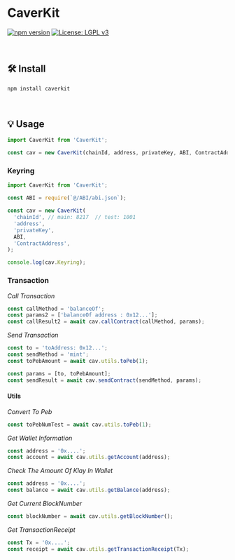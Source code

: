 # CaverKit

[![npm version](https://badge.fury.io/js/caverkit.svg)](https://badge.fury.io/js/caverkit)
[![License: LGPL v3](https://img.shields.io/badge/License-LGPL_v3-blue.svg)](https://www.gnu.org/licenses/lgpl-3.0)

<br />

## 🛠️ Install

```sh
npm install caverkit
```

<br />

## 💡 Usage

```ts
import CaverKit from 'CaverKit';

const cav = new CaverKit(chainId, address, privateKey, ABI, ContractAddress);
```

### Keyring

```ts
import CaverKit from 'CaverKit';

const ABI = require(`@/ABI/abi.json`);

const cav = new CaverKit(
  'chainId', // main: 8217  // test: 1001
  'address',
  'privateKey',
  ABI,
  'ContractAddress',
);

console.log(cav.Keyring);
```

### Transaction

_Call Transaction_

```ts
const callMethod = 'balanceOf';
const params2 = ['balanceOf address : 0x12...'];
const callResult2 = await cav.callContract(callMethod, params);
```

_Send Transaction_

```ts
const to = 'toAddress: 0x12...';
const sendMethod = 'mint';
const toPebAmount = await cav.utils.toPeb(1);

const params = [to, toPebAmount];
const sendResult = await cav.sendContract(sendMethod, params);
```

#### Utils

_Convert To Peb_

```ts
const toPebNumTest = await cav.utils.toPeb(1);
```

_Get Wallet Information_

```ts
const address = '0x....';
const account = await cav.utils.getAccount(address);
```

_Check The Amount Of Klay In Wallet_

```ts
const address = '0x....';
const balance = await cav.utils.getBalance(address);
```

_Get Current BlockNumber_

```ts
const blockNumber = await cav.utils.getBlockNumber();
```

_Get TransactionReceipt_

```ts
const Tx = '0x....';
const receipt = await cav.utils.getTransactionReceipt(Tx);
```
